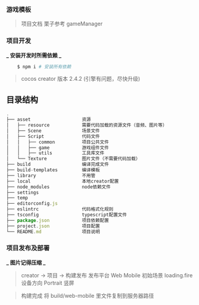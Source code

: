 ### 游戏模板

> 项目文档
> 栗子参考 gameManager

### 项目开发

**_ 安装开发时所需依赖 _**

```sh
    $ npm i # 安装所有依赖
```

> cocos creator 版本 2.4.2 (引擎有问题，尽快升级)

## 目录结构

```js
.
├── asset                   资源
│   ├── resource            需要代码加载的资源文件（音频、图片等）
│   ├── Scene               场景文件
│   ├── Script              代码文件
│   │   ├── common          项目公共文件
│   │   ├── game            游戏组件文件
│   │   ├── utils           工具库文件
│   └── Texture             图片文件（不需要代码加载）
├── build                   编译完成文件
├── build-templates         编译模板
├── library                 不用管
├── local                   本地creator配置
├── node_modules            node依赖文件
├── settings
├── temp
├── editorconfig.js
├── eslintrc                代码格式化规则
├── tsconfig                typescript配置文件
├── package.json            项目依赖配置
├── project.json            项目配置
└── README.md               项目说明
```

### 项目发布及部署

**_ 图片记得压缩 _**

> creator -> 项目 -> 构建发布
> 发布平台 Web Mobile
> 初始场景 loading.fire
> 设备方向 Portrait 竖屏

> 构建完成 将 build/web-mobile 里文件复制到服务器路径
